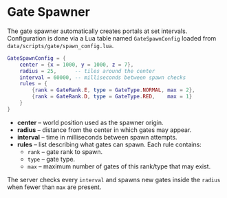 # Gate Spawner

The gate spawner automatically creates portals at set intervals.
Configuration is done via a Lua table named `GateSpawnConfig` loaded
from `data/scripts/gate/spawn_config.lua`.

```lua
GateSpawnConfig = {
    center = {x = 1000, y = 1000, z = 7},
    radius = 25,      -- tiles around the center
    interval = 60000, -- milliseconds between spawn checks
    rules = {
        {rank = GateRank.E, type = GateType.NORMAL, max = 2},
        {rank = GateRank.D, type = GateType.RED,    max = 1}
    }
}
```

* **center** – world position used as the spawner origin.
* **radius** – distance from the center in which gates may appear.
* **interval** – time in milliseconds between spawn attempts.
* **rules** – list describing what gates can spawn. Each rule contains:
  * `rank` – gate rank to spawn.
  * `type` – gate type.
  * `max`  – maximum number of gates of this rank/type that may exist.

The server checks every `interval` and spawns new gates inside the
`radius` when fewer than `max` are present.
